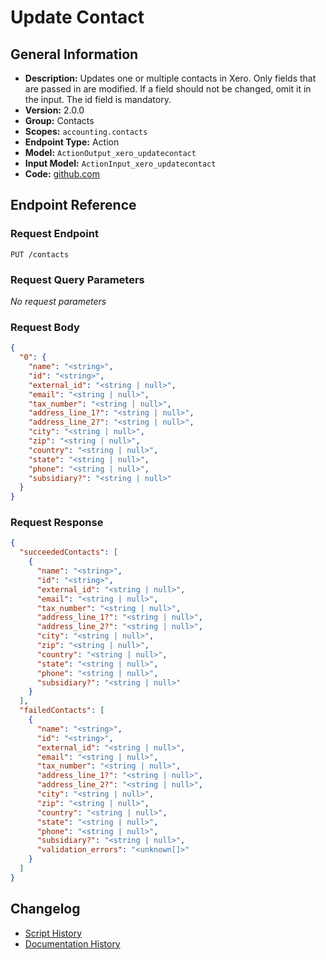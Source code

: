 <!-- BEGIN GENERATED CONTENT -->
# Update Contact

## General Information

- **Description:** Updates one or multiple contacts in Xero. Only fields that are passed in are modified. If a field should not be changed, omit it in the input. The id field is mandatory.
- **Version:** 2.0.0
- **Group:** Contacts
- **Scopes:** `accounting.contacts`
- **Endpoint Type:** Action
- **Model:** `ActionOutput_xero_updatecontact`
- **Input Model:** `ActionInput_xero_updatecontact`
- **Code:** [github.com](https://github.com/NangoHQ/integration-templates/tree/main/integrations/xero/actions/update-contact.ts)


## Endpoint Reference

### Request Endpoint

`PUT /contacts`

### Request Query Parameters

_No request parameters_

### Request Body

```json
{
  "0": {
    "name": "<string>",
    "id": "<string>",
    "external_id": "<string | null>",
    "email": "<string | null>",
    "tax_number": "<string | null>",
    "address_line_1?": "<string | null>",
    "address_line_2?": "<string | null>",
    "city": "<string | null>",
    "zip": "<string | null>",
    "country": "<string | null>",
    "state": "<string | null>",
    "phone": "<string | null>",
    "subsidiary?": "<string | null>"
  }
}
```

### Request Response

```json
{
  "succeededContacts": [
    {
      "name": "<string>",
      "id": "<string>",
      "external_id": "<string | null>",
      "email": "<string | null>",
      "tax_number": "<string | null>",
      "address_line_1?": "<string | null>",
      "address_line_2?": "<string | null>",
      "city": "<string | null>",
      "zip": "<string | null>",
      "country": "<string | null>",
      "state": "<string | null>",
      "phone": "<string | null>",
      "subsidiary?": "<string | null>"
    }
  ],
  "failedContacts": [
    {
      "name": "<string>",
      "id": "<string>",
      "external_id": "<string | null>",
      "email": "<string | null>",
      "tax_number": "<string | null>",
      "address_line_1?": "<string | null>",
      "address_line_2?": "<string | null>",
      "city": "<string | null>",
      "zip": "<string | null>",
      "country": "<string | null>",
      "state": "<string | null>",
      "phone": "<string | null>",
      "subsidiary?": "<string | null>",
      "validation_errors": "<unknown[]>"
    }
  ]
}
```

## Changelog

- [Script History](https://github.com/NangoHQ/integration-templates/commits/main/integrations/xero/actions/update-contact.ts)
- [Documentation History](https://github.com/NangoHQ/integration-templates/commits/main/integrations/xero/actions/update-contact.md)

<!-- END  GENERATED CONTENT -->

